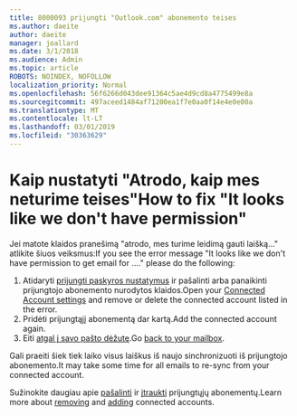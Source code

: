 ```yaml
---
title: 8000093 prijungti "Outlook.com" abonemento teises
ms.author: daeite
author: daeite
manager: joallard
ms.date: 3/1/2018
ms.audience: Admin
ms.topic: article
ROBOTS: NOINDEX, NOFOLLOW
localization_priority: Normal
ms.openlocfilehash: 56f6266d043dee91364c5ae4d9cd8a4775499e8a
ms.sourcegitcommit: 497aceed1484af71200ea1f7e0aa0f14e4e0e00a
ms.translationtype: MT
ms.contentlocale: lt-LT
ms.lasthandoff: 03/01/2019
ms.locfileid: "30363629"
---
```

# <a name="how-to-fix-it-looks-like-we-dont-have-permission"></a><span data-ttu-id="82c3d-102">Kaip nustatyti "Atrodo, kaip mes neturime teises"</span><span class="sxs-lookup"><span data-stu-id="82c3d-102">How to fix "It looks like we don't have permission"</span></span>

<span data-ttu-id="82c3d-103">Jei matote klaidos pranešimą "atrodo, mes turime leidimą gauti laišką..." atlikite šiuos veiksmus:</span><span class="sxs-lookup"><span data-stu-id="82c3d-103">If you see the error message "It looks like we don't have permission to get email for ...." please do the following:</span></span>

1. <span data-ttu-id="82c3d-104">Atidaryti [prijungti paskyros nustatymus](https://outlook.live.com/mail/options/mail/accounts) ir pašalinti arba panaikinti prijungtojo abonemento nurodytos klaidos.</span><span class="sxs-lookup"><span data-stu-id="82c3d-104">Open your [Connected Account settings](https://outlook.live.com/mail/options/mail/accounts) and remove or delete the connected account listed in the error.</span></span> 
2. <span data-ttu-id="82c3d-105">Pridėti prijungtąjį abonementą dar kartą.</span><span class="sxs-lookup"><span data-stu-id="82c3d-105">Add the connected account again.</span></span>
3. <span data-ttu-id="82c3d-106">Eiti [atgal į savo pašto dėžutę](https://outlook.live.com/mail/inbox).</span><span class="sxs-lookup"><span data-stu-id="82c3d-106">Go [back to your mailbox](https://outlook.live.com/mail/inbox).</span></span>

<span data-ttu-id="82c3d-107">Gali praeiti šiek tiek laiko visus laiškus iš naujo sinchronizuoti iš prijungtojo abonemento.</span><span class="sxs-lookup"><span data-stu-id="82c3d-107">It may take some time for all emails to re-sync from your connected account.</span></span>

<span data-ttu-id="82c3d-108">Sužinokite daugiau apie [pašalinti](https://support.office.com/article/0b9a6b95-ff1b-46c1-bf60-d6b3b82c5ac8) ir [įtraukti](https://support.office.com/article/c5224df4-5885-4e79-91ba-523aa743f0ba) prijungtųjų abonementų.</span><span class="sxs-lookup"><span data-stu-id="82c3d-108">Learn more about [removing](https://support.office.com/article/0b9a6b95-ff1b-46c1-bf60-d6b3b82c5ac8) and [adding](https://support.office.com/article/c5224df4-5885-4e79-91ba-523aa743f0ba) connected accounts.</span></span>
